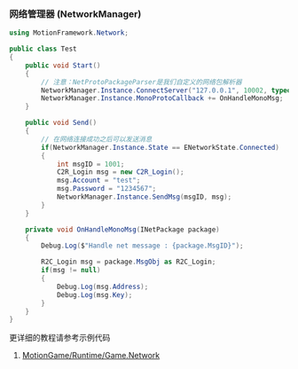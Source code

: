 ### 网络管理器 (NetworkManager)

```C#
using MotionFramework.Network;

public class Test
{
	public void Start()
	{
		// 注意：NetProtoPackageParser是我们自定义的网络包解析器
		NetworkManager.Instance.ConnectServer("127.0.0.1", 10002, typeof(NetProtoPackageParser));
		NetworkManager.Instance.MonoProtoCallback += OnHandleMonoMsg;
	}

	public void Send()
	{
		// 在网络连接成功之后可以发送消息
		if(NetworkManager.Instance.State == ENetworkState.Connected)
		{
			int msgID = 1001;
			C2R_Login msg = new C2R_Login();
			msg.Account = "test";
			msg.Password = "1234567";
			NetworkManager.Instance.SendMsg(msgID, msg);
		}
	}

	private void OnHandleMonoMsg(INetPackage package)
	{
		Debug.Log($"Handle net message : {package.MsgID}");

		R2C_Login msg = package.MsgObj as R2C_Login;
		if(msg != null)
		{
			Debug.Log(msg.Address);
			Debug.Log(msg.Key);
		}
	}
}
```

更详细的教程请参考示例代码
1. [MotionGame/Runtime/Game.Network](https://github.com/gmhevinci/MotionFramework/blob/master/Assets/MotionGame/Runtime/Game.Network)